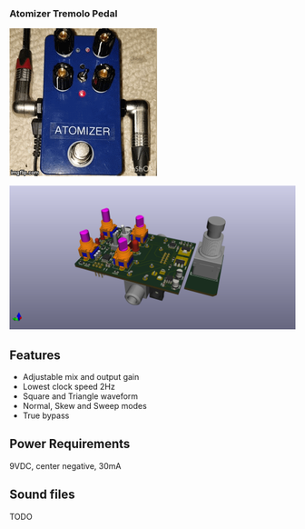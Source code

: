 ### Atomizer Tremolo Pedal

[![Watch the demo](docs/Atomizer.gif)](https://www.instagram.com/p/BsmGDgeASrn/)

![3d](docs/BoardLayout_3DRenderings/Populated.png)

## Features

- Adjustable mix and output gain
- Lowest clock speed 2Hz
- Square and Triangle waveform
- Normal, Skew and Sweep modes
- True bypass

## Power Requirements

9VDC, center negative, 30mA

## Sound files

TODO

